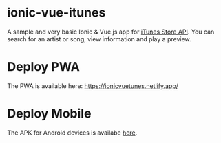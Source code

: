 # ionic-vue-itunes
A sample and very basic Ionic & Vue.js app for [iTunes Store API](https://affiliate.itunes.apple.com/resources/documentation/itunes-store-web-service-search-api/).
You can search for an artist or song, view information and play a preview.

# Deploy PWA
The PWA is available here:
https://ionicvuetunes.netlify.app/

# Deploy Mobile
The APK for Android devices is availabe [here](https://github.com/marcoimproda/ionic-vue-itunes/releases/tag/1.0).
